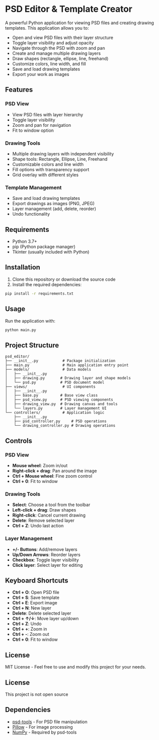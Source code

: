 # PSD Editor & Template Creator

A powerful Python application for viewing PSD files and creating drawing templates. This application allows you to:

- Open and view PSD files with their layer structure
- Toggle layer visibility and adjust opacity
- Navigate through the PSD with zoom and pan
- Create and manage multiple drawing layers
- Draw shapes (rectangle, ellipse, line, freehand)
- Customize colors, line width, and fill
- Save and load drawing templates
- Export your work as images

## Features

### PSD View
- View PSD files with layer hierarchy
- Toggle layer visibility
- Zoom and pan for navigation
- Fit to window option

### Drawing Tools
- Multiple drawing layers with independent visibility
- Shape tools: Rectangle, Ellipse, Line, Freehand
- Customizable colors and line width
- Fill options with transparency support
- Grid overlay with different styles

### Template Management
- Save and load drawing templates
- Export drawings as images (PNG, JPEG)
- Layer management (add, delete, reorder)
- Undo functionality

## Requirements

- Python 3.7+
- pip (Python package manager)
- Tkinter (usually included with Python)

## Installation

1. Clone this repository or download the source code
2. Install the required dependencies:

```bash
pip install -r requirements.txt
```

## Usage

Run the application with:

```bash
python main.py
```

## Project Structure

```
psd_editor/
├── __init__.py           # Package initialization
├── main.py               # Main application entry point
├── models/               # Data models
│   ├── __init__.py
│   ├── drawing.py       # Drawing layer and shape models
│   └── psd.py           # PSD document model
├── views/                # UI components
│   ├── __init__.py
│   ├── base.py          # Base view class
│   ├── psd_view.py      # PSD viewing components
│   ├── drawing_view.py  # Drawing canvas and tools
│   └── layers.py        # Layer management UI
└── controllers/          # Application logic
    ├── __init__.py
    ├── psd_controller.py     # PSD operations
    └── drawing_controller.py # Drawing operations
```

## Controls

### PSD View
- **Mouse wheel**: Zoom in/out
- **Right-click + drag**: Pan around the image
- **Ctrl + Mouse wheel**: Fine zoom control
- **Ctrl + 0**: Fit to window

### Drawing Tools
- **Select**: Choose a tool from the toolbar
- **Left-click + drag**: Draw shapes
- **Right-click**: Cancel current drawing
- **Delete**: Remove selected layer
- **Ctrl + Z**: Undo last action

### Layer Management
- **+/- Buttons**: Add/remove layers
- **Up/Down Arrows**: Reorder layers
- **Checkbox**: Toggle layer visibility
- **Click layer**: Select layer for editing

## Keyboard Shortcuts

- **Ctrl + O**: Open PSD file
- **Ctrl + S**: Save template
- **Ctrl + E**: Export image
- **Ctrl + N**: New layer
- **Delete**: Delete selected layer
- **Ctrl + ↑/↓**: Move layer up/down
- **Ctrl + Z**: Undo
- **Ctrl + +**: Zoom in
- **Ctrl + -**: Zoom out
- **Ctrl + 0**: Fit to window

## License

MIT License - Feel free to use and modify this project for your needs.

## License

This project is not open source

## Dependencies

- [psd-tools](https://github.com/psd-tools/psd-tools) - For PSD file manipulation
- [Pillow](https://python-pillow.org/) - For image processing
- [NumPy](https://numpy.org/) - Required by psd-tools
